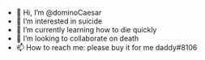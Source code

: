 - 👋 Hi, I’m @dominoCaesar
- 👀 I’m interested in suicide
- 🌱 I’m currently learning how to die quickly
- 💞️ I’m looking to collaborate on death
- 📫 How to reach me: please buy it for me daddy#8106
